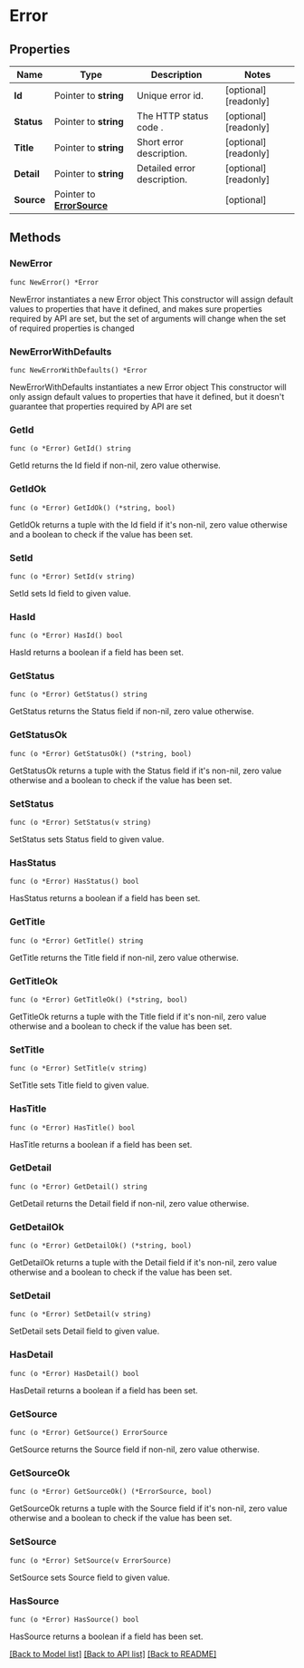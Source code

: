 # Error

## Properties

Name | Type | Description | Notes
------------ | ------------- | ------------- | -------------
**Id** | Pointer to **string** | Unique error id. | [optional] [readonly] 
**Status** | Pointer to **string** | The HTTP status code . | [optional] [readonly] 
**Title** | Pointer to **string** | Short error description. | [optional] [readonly] 
**Detail** | Pointer to **string** | Detailed error description. | [optional] [readonly] 
**Source** | Pointer to [**ErrorSource**](ErrorSource.md) |  | [optional] 

## Methods

### NewError

`func NewError() *Error`

NewError instantiates a new Error object
This constructor will assign default values to properties that have it defined,
and makes sure properties required by API are set, but the set of arguments
will change when the set of required properties is changed

### NewErrorWithDefaults

`func NewErrorWithDefaults() *Error`

NewErrorWithDefaults instantiates a new Error object
This constructor will only assign default values to properties that have it defined,
but it doesn't guarantee that properties required by API are set

### GetId

`func (o *Error) GetId() string`

GetId returns the Id field if non-nil, zero value otherwise.

### GetIdOk

`func (o *Error) GetIdOk() (*string, bool)`

GetIdOk returns a tuple with the Id field if it's non-nil, zero value otherwise
and a boolean to check if the value has been set.

### SetId

`func (o *Error) SetId(v string)`

SetId sets Id field to given value.

### HasId

`func (o *Error) HasId() bool`

HasId returns a boolean if a field has been set.

### GetStatus

`func (o *Error) GetStatus() string`

GetStatus returns the Status field if non-nil, zero value otherwise.

### GetStatusOk

`func (o *Error) GetStatusOk() (*string, bool)`

GetStatusOk returns a tuple with the Status field if it's non-nil, zero value otherwise
and a boolean to check if the value has been set.

### SetStatus

`func (o *Error) SetStatus(v string)`

SetStatus sets Status field to given value.

### HasStatus

`func (o *Error) HasStatus() bool`

HasStatus returns a boolean if a field has been set.

### GetTitle

`func (o *Error) GetTitle() string`

GetTitle returns the Title field if non-nil, zero value otherwise.

### GetTitleOk

`func (o *Error) GetTitleOk() (*string, bool)`

GetTitleOk returns a tuple with the Title field if it's non-nil, zero value otherwise
and a boolean to check if the value has been set.

### SetTitle

`func (o *Error) SetTitle(v string)`

SetTitle sets Title field to given value.

### HasTitle

`func (o *Error) HasTitle() bool`

HasTitle returns a boolean if a field has been set.

### GetDetail

`func (o *Error) GetDetail() string`

GetDetail returns the Detail field if non-nil, zero value otherwise.

### GetDetailOk

`func (o *Error) GetDetailOk() (*string, bool)`

GetDetailOk returns a tuple with the Detail field if it's non-nil, zero value otherwise
and a boolean to check if the value has been set.

### SetDetail

`func (o *Error) SetDetail(v string)`

SetDetail sets Detail field to given value.

### HasDetail

`func (o *Error) HasDetail() bool`

HasDetail returns a boolean if a field has been set.

### GetSource

`func (o *Error) GetSource() ErrorSource`

GetSource returns the Source field if non-nil, zero value otherwise.

### GetSourceOk

`func (o *Error) GetSourceOk() (*ErrorSource, bool)`

GetSourceOk returns a tuple with the Source field if it's non-nil, zero value otherwise
and a boolean to check if the value has been set.

### SetSource

`func (o *Error) SetSource(v ErrorSource)`

SetSource sets Source field to given value.

### HasSource

`func (o *Error) HasSource() bool`

HasSource returns a boolean if a field has been set.


[[Back to Model list]](../README.md#documentation-for-models) [[Back to API list]](../README.md#documentation-for-api-endpoints) [[Back to README]](../README.md)


